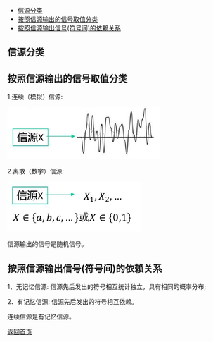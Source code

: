 - [信源分类](#信源分类)
- [按照信源输出的信号取值分类](#按照信源输出的信号取值分类)
- [按照信源输出信号(符号间)的依赖关系](#按照信源输出信号符号间的依赖关系)


## 信源分类

## 按照信源输出的信号取值分类

1.连续（模拟）信源:

![](https://raw.githubusercontent.com/timerring/picgo/master/picbed/image-20220921202640526.png)



2.离散（数字）信源:

![](https://raw.githubusercontent.com/timerring/picgo/master/picbed/image-20220921202654050.png)

信源输出的信号是随机信号。



## 按照信源输出信号(符号间)的依赖关系

1、无记忆信源: 信源先后发出的符号相互统计独立，具有相同的概率分布;

2、有记忆信源: 信源先后发出的符号相互依赖。

连续信源是有记忆信源。



[返回首页](https://github.com/timerring/information-theory)